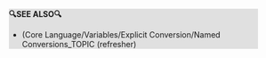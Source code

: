 <div style="margin:2em; background-color: #e0e0e0;">

<strong>🔍SEE ALSO🔍</strong>

 * (Core Language/Variables/Explicit Conversion/Named Conversions_TOPIC (refresher)

</div>


